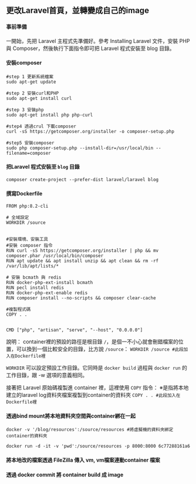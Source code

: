 ## 更改Laravel首頁，並轉變成自己的image
#### 事前準備
一開始，先把 Laravel 主程式先準備好。參考 Installing Laravel 文件，安裝 PHP 與 Composer，然後執行下面指令即可把 Laravel 程式安裝至 blog 目錄。

#### 安裝composer
```
#step 1 更新系統檔案
sudo apt-get update

#step 2 安裝curl和PHP
sudo apt-get install curl

#step 3 安裝php
sudo apt-get install php php-curl

#step4 透過crul 下載composer
curl -sS https://getcomposer.org/installer -o composer-setup.php

#step5 安裝composer
sudo php composer-setup.php --install-dir=/usr/local/bin --filename=composer
```

#### 把Laravel 程式安裝至 `blog` 目錄
`composer create-project --prefer-dist laravel/laravel blog`

#### 撰寫Dockerfile
```
FROM php:8.2-cli

# 全域設定
WORKDIR /source


#安裝環境、安裝工具
#安裝 composer 指令
RUN curl -sS https://getcomposer.org/installer | php && mv composer.phar /usr/local/bin/composer
RUN apt update && apt install unzip && apt clean && rm -rf /var/lib/apt/lists/*

# 安裝 bcmath 與 redis
RUN docker-php-ext-install bcmath
RUN pecl install redis
RUN docker-php-ext-enable redis
RUN composer install --no-scripts && composer clear-cache

#複製程式碼
COPY . .


CMD ["php", "artisan", "serve", "--host", "0.0.0.0"]
```

說明：
container裡的預設的路徑是根目錄 `/`，是個一不小心就會刪錯檔案的位置，可以換到一個比較安全的目錄，比方說 `/source`：
`WORKDIR /source #此段加入在Dockerfile裡`

`WORKDIR` 可以設定預設工作目錄。它同時是 `docker build` 過程與 `docker run` 的工作目錄，跟 -w 選項的意義相同。

接著把 Laravel 原始碼複製進 container 裡，這裡使用 `COPY` 指令：
※是指將本地建立的laravel log資料夾檔案複製到container的資料夾
`COPY . . #此段加入在Dockerfile裡`

#### 透過bind mount將本地資料夾空間與container綁在一起
`docker -v '/blog/resources':/source/resources #將虛擬機的資料夾綁定container的資料夾`

`docker run -d -it -v 'pwd':/source/resources -p 8000:8000 6c77288161a6 `

#### 將本地改的檔案透過 FileZilla 傳入 vm, vm檔案連動container 檔案

#### 透過 docker commit 將 container build 成 image


